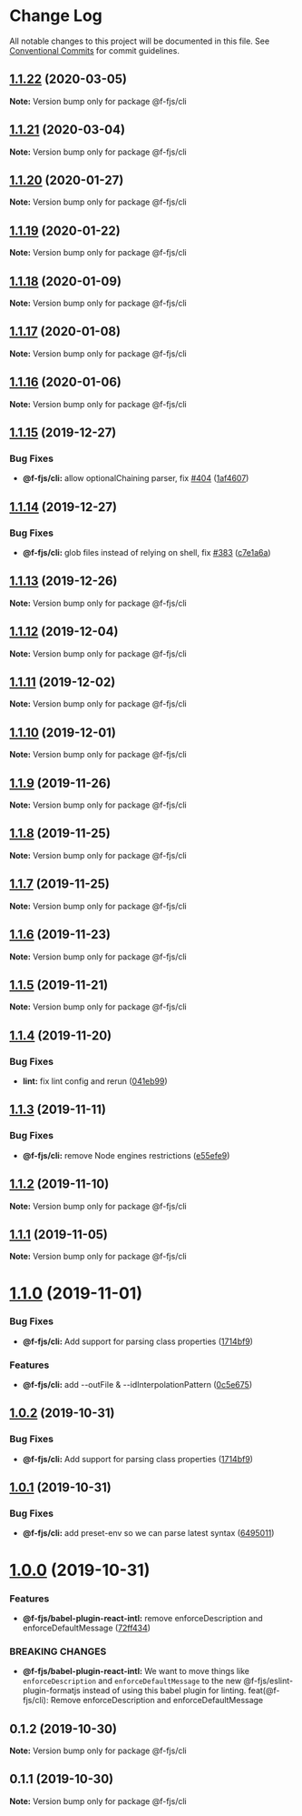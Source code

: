 # Change Log

All notable changes to this project will be documented in this file.
See [Conventional Commits](https://conventionalcommits.org) for commit guidelines.

## [1.1.22](https://github.com/formatjs/formatjs/compare/@f-fjs/cli@1.1.21...@f-fjs/cli@1.1.22) (2020-03-05)

**Note:** Version bump only for package @f-fjs/cli





## [1.1.21](https://github.com/formatjs/formatjs/compare/@f-fjs/cli@1.1.19...@f-fjs/cli@1.1.21) (2020-03-04)

**Note:** Version bump only for package @f-fjs/cli





## [1.1.20](https://github.com/formatjs/formatjs/compare/@f-fjs/cli@1.1.19...@f-fjs/cli@1.1.20) (2020-01-27)

**Note:** Version bump only for package @f-fjs/cli





## [1.1.19](https://github.com/formatjs/formatjs/compare/@f-fjs/cli@1.1.18...@f-fjs/cli@1.1.19) (2020-01-22)

**Note:** Version bump only for package @f-fjs/cli





## [1.1.18](https://github.com/formatjs/formatjs/compare/@f-fjs/cli@1.1.17...@f-fjs/cli@1.1.18) (2020-01-09)

**Note:** Version bump only for package @f-fjs/cli





## [1.1.17](https://github.com/formatjs/formatjs/compare/@f-fjs/cli@1.1.16...@f-fjs/cli@1.1.17) (2020-01-08)

**Note:** Version bump only for package @f-fjs/cli





## [1.1.16](https://github.com/formatjs/formatjs/compare/@f-fjs/cli@1.1.15...@f-fjs/cli@1.1.16) (2020-01-06)

**Note:** Version bump only for package @f-fjs/cli





## [1.1.15](https://github.com/formatjs/formatjs/compare/@f-fjs/cli@1.1.14...@f-fjs/cli@1.1.15) (2019-12-27)


### Bug Fixes

* **@f-fjs/cli:** allow optionalChaining parser, fix [#404](https://github.com/formatjs/formatjs/issues/404) ([1af4607](https://github.com/formatjs/formatjs/commit/1af460783db71bfc7bf0e3f935a020473fcb093d))





## [1.1.14](https://github.com/formatjs/formatjs/compare/@f-fjs/cli@1.1.13...@f-fjs/cli@1.1.14) (2019-12-27)


### Bug Fixes

* **@f-fjs/cli:** glob files instead of relying on shell, fix [#383](https://github.com/formatjs/formatjs/issues/383) ([c7e1a6a](https://github.com/formatjs/formatjs/commit/c7e1a6af5f6334c6fdf18fd3cd29b81c411cbfd2))





## [1.1.13](https://github.com/formatjs/formatjs/compare/@f-fjs/cli@1.1.12...@f-fjs/cli@1.1.13) (2019-12-26)

**Note:** Version bump only for package @f-fjs/cli





## [1.1.12](https://github.com/formatjs/formatjs/compare/@f-fjs/cli@1.1.11...@f-fjs/cli@1.1.12) (2019-12-04)

**Note:** Version bump only for package @f-fjs/cli





## [1.1.11](https://github.com/formatjs/formatjs/compare/@f-fjs/cli@1.1.10...@f-fjs/cli@1.1.11) (2019-12-02)

**Note:** Version bump only for package @f-fjs/cli





## [1.1.10](https://github.com/formatjs/formatjs/compare/@f-fjs/cli@1.1.9...@f-fjs/cli@1.1.10) (2019-12-01)

**Note:** Version bump only for package @f-fjs/cli





## [1.1.9](https://github.com/formatjs/formatjs/compare/@f-fjs/cli@1.1.8...@f-fjs/cli@1.1.9) (2019-11-26)

**Note:** Version bump only for package @f-fjs/cli





## [1.1.8](https://github.com/formatjs/formatjs/compare/@f-fjs/cli@1.1.7...@f-fjs/cli@1.1.8) (2019-11-25)

**Note:** Version bump only for package @f-fjs/cli





## [1.1.7](https://github.com/formatjs/formatjs/compare/@f-fjs/cli@1.1.6...@f-fjs/cli@1.1.7) (2019-11-25)

**Note:** Version bump only for package @f-fjs/cli





## [1.1.6](https://github.com/formatjs/formatjs/compare/@f-fjs/cli@1.1.5...@f-fjs/cli@1.1.6) (2019-11-23)

**Note:** Version bump only for package @f-fjs/cli





## [1.1.5](https://github.com/formatjs/formatjs/compare/@f-fjs/cli@1.1.4...@f-fjs/cli@1.1.5) (2019-11-21)

**Note:** Version bump only for package @f-fjs/cli





## [1.1.4](https://github.com/formatjs/formatjs/compare/@f-fjs/cli@1.1.3...@f-fjs/cli@1.1.4) (2019-11-20)


### Bug Fixes

* **lint:** fix lint config and rerun ([041eb99](https://github.com/formatjs/formatjs/commit/041eb99706164048b5b8ce7079955897ce27ed70))





## [1.1.3](https://github.com/formatjs/formatjs/compare/@f-fjs/cli@1.1.2...@f-fjs/cli@1.1.3) (2019-11-11)


### Bug Fixes

* **@f-fjs/cli:** remove Node engines restrictions ([e55efe9](https://github.com/formatjs/formatjs/commit/e55efe90edc8859b89978b2b8bd99c41c17c291f))





## [1.1.2](https://github.com/formatjs/formatjs/compare/@f-fjs/cli@1.1.1...@f-fjs/cli@1.1.2) (2019-11-10)

**Note:** Version bump only for package @f-fjs/cli





## [1.1.1](https://github.com/formatjs/formatjs/compare/@f-fjs/cli@1.1.0...@f-fjs/cli@1.1.1) (2019-11-05)

**Note:** Version bump only for package @f-fjs/cli





# [1.1.0](https://github.com/formatjs/formatjs/compare/@f-fjs/cli@1.0.1...@f-fjs/cli@1.1.0) (2019-11-01)


### Bug Fixes

* **@f-fjs/cli:** Add support for parsing class properties ([1714bf9](https://github.com/formatjs/formatjs/commit/1714bf9d9abfc31458222e0922ef57baa1f38787))


### Features

* **@f-fjs/cli:** add --outFile & --idInterpolationPattern ([0c5e675](https://github.com/formatjs/formatjs/commit/0c5e675ed38f18987674a875fa6ed908ce907fc9))





## [1.0.2](https://github.com/formatjs/formatjs/compare/@f-fjs/cli@1.0.1...@f-fjs/cli@1.0.2) (2019-10-31)


### Bug Fixes

* **@f-fjs/cli:** Add support for parsing class properties ([1714bf9](https://github.com/formatjs/formatjs/commit/1714bf9d9abfc31458222e0922ef57baa1f38787))





## [1.0.1](https://github.com/formatjs/formatjs/compare/@f-fjs/cli@1.0.0...@f-fjs/cli@1.0.1) (2019-10-31)


### Bug Fixes

* **@f-fjs/cli:** add preset-env so we can parse latest syntax ([6495011](https://github.com/formatjs/formatjs/commit/64950113027da769a83d2e43e71ceccac1af2184))





# [1.0.0](https://github.com/formatjs/formatjs/compare/@f-fjs/cli@0.1.2...@f-fjs/cli@1.0.0) (2019-10-31)


### Features

* **@f-fjs/babel-plugin-react-intl:** remove enforceDescription and enforceDefaultMessage ([72ff434](https://github.com/formatjs/formatjs/commit/72ff4345170f9b240f7331aa6fa36df96a8c823b))


### BREAKING CHANGES

* **@f-fjs/babel-plugin-react-intl:** We want to move things like `enforceDescription` and
`enforceDefaultMessage` to the new @f-fjs/eslint-plugin-formatjs instead of
using this babel plugin for linting.
feat(@f-fjs/cli): Remove enforceDescription and enforceDefaultMessage





## 0.1.2 (2019-10-30)

**Note:** Version bump only for package @f-fjs/cli





## 0.1.1 (2019-10-30)

**Note:** Version bump only for package @f-fjs/cli
